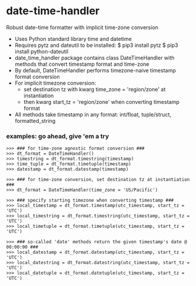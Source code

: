 # date-time-handler
Robust date-time formatter with implicit time-zone conversion 

- Uses Python standard library time and datetime
- Requires pytz and dateutil to be installed:
    $ pip3 install pytz
    $ pip3 install python-dateutil
- date_time_handler package contains class DateTimeHandler with methods that convert timestamp format and time-zone
- By default, DateTimeHandler performs timezone-naive timestamp format conversion
- For implicit timezone conversion:
    - set destination tz with kwarg time_zone = 'region/zone' at instantiation
    - then kwarg start_tz = 'region/zone' when converting timestamp format
- All methods take timestamp in any format: int/float, tuple/struct, formatted_string

### examples: go ahead, give 'em a try ###
```
>>> ### for time-zone agnostic format conversion ###
>>> dt_format = DateTimeHandler()
>>> timestring = dt_format.timestring(timestamp)
>>> time_tuple = dt_format.timetuple(timestamp)
>>> datestamp = dt_format.datestamp(timestamp)
```
```
>>> ### for time-zone conversion, set destination tz at instantiation ###
>>> dt_format = DateTimeHandler(time_zone = 'US/Pacific')
```
```
>>> ### specify starting timezone when converting timestamp ###
>>> local_timestamp = dt_format.timestamp(utc_timestamp, start_tz = 'UTC')
>>> local_timestring = dt_format.timestring(utc_timestamp, start_tz = 'UTC')
>>> local_timetuple = dt_format.timetuple(utc_timestamp, start_tz = 'UTC')
```
```
>>> ### so-called 'date' methods return the given timestamp's date @ 00:00:00 ###
>>> local_datestamp = dt_format.datestamp(utc_timestamp, start_tz = 'UTC')
>>> local_datestring = dt_format.datestring(utc_timestamp, start_tz = 'UTC')
>>> local_datetuple = dt_format.datetuple(utc_timestamp, start_tz = 'UTC')
```